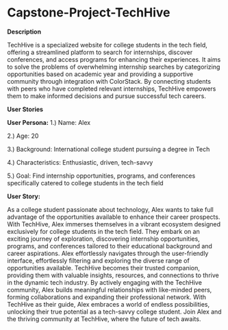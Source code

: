 # Capstone-Project-TechHive

**Description**

TechHive is a specialized website for college students in the tech field, offering a streamlined platform to search for internships, discover conferences, and access programs for enhancing their experiences. It aims to solve the problems of overwhelming internship searches by categorizing opportunities based on academic year and providing a supportive community through integration with ColorStack. By connecting students with peers who have completed relevant internships, TechHive empowers them to make informed decisions and pursue successful tech careers.

**User Stories**

**User Persona:**
1.) Name: Alex

2.) Age: 20

3.) Background: International college student pursuing a degree in Tech

4.) Characteristics: Enthusiastic, driven, tech-savvy

5.) Goal: Find internship opportunities, programs, and conferences specifically catered to college students in the tech field

**User Story:**


As a college student passionate about technology, Alex wants to take full advantage of the opportunities available to enhance their career prospects. With TechHive, Alex immerses themselves in a vibrant ecosystem designed exclusively for college students in the tech field. They embark on an exciting journey of exploration, discovering internship opportunities, programs, and conferences tailored to their educational background and career aspirations. Alex effortlessly navigates through the user-friendly interface, effortlessly filtering and exploring the diverse range of opportunities available. TechHive becomes their trusted companion, providing them with valuable insights, resources, and connections to thrive in the dynamic tech industry. By actively engaging with the TechHive community, Alex builds meaningful relationships with like-minded peers, forming collaborations and expanding their professional network. With TechHive as their guide, Alex embraces a world of endless possibilities, unlocking their true potential as a tech-savvy college student. Join Alex and the thriving community at TechHive, where the future of tech awaits.

